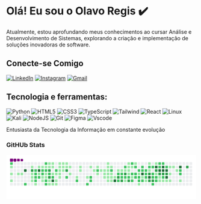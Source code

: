 # Olá! Eu sou o Olavo Regis ✔️
<p>Atualmente, estou aprofundando meus conhecimentos ao cursar Análise e Desenvolvimento de Sistemas, explorando a criação e implementação de soluções inovadoras de software.</p>

## Conecte-se Comigo

[![LinkedIn](https://img.shields.io/badge/LinkedIn-0077B5?style=for-the-badge&logo=linkedin&logoColor=white)](https://www.linkedin.com/in/olavo-regis-22b57b297/)
[![Instagram](https://img.shields.io/badge/-Instagram-%23E4405F?style=for-the-badge&logo=instagram&logoColor=white)](https://www.instagram.com/olavo_r15/)
[![Gmail](https://img.shields.io/badge/Gmail-333333?style=for-the-badge&logo=gmail&logoColor=red)](mailto:olavopereira182@gmail.com)

<!-- [![Portfolio](https://img.shields.io/badge/Portfolio-FF5722?style=for-the-badge&logo=todoist&logoColor=white)](https://seulink.com) -->

## Tecnologia e ferramentas: 
![Python](https://img.shields.io/badge/python-3670A0?style=for-the-badge&logo=python&logoColor=ffdd54)
![HTML5](https://img.shields.io/badge/HTML5-E34F26?style=for-the-badge&logo=html5&logoColor=white)
![CSS3](https://img.shields.io/badge/CSS3-1572B6?style=for-the-badge&logo=css3&logoColor=white)
![TypeScript](https://img.shields.io/badge/TypeScript-007ACC?style=for-the-badge&logo=typescript&logoColor=white)
![Tailwind](https://img.shields.io/badge/tailwindcss-%2338B2AC.svg?style=for-the-badge&logo=tailwind-css&logoColor=white)
![React](https://img.shields.io/badge/React-20232A?style=for-the-badge&logo=react&logoColor=61DAFB)
![Linux](https://img.shields.io/badge/Linux-000?style=for-the-badge&logo=linux&logoColor=FCC624)
![Kali](https://img.shields.io/badge/Kali-268BEE?style=for-the-badge&logo=kalilinux&logoColor=white)
![NodeJS](https://img.shields.io/badge/node.js-6DA55F?style=for-the-badge&logo=node.js&logoColor=white)
![Git](https://img.shields.io/badge/GIT-E44C30?style=for-the-badge&logo=git&logoColor=white)
![Figma](https://img.shields.io/badge/Figma-696969?style=for-the-badge&logo=figma&logoColor=figma)
![Vscode](https://img.shields.io/badge/Vscode-007ACC?style=for-the-badge&logo=visual-studio-code&logoColor=white)

<p>Entusiasta da Tecnologia da Informação em constante evolução</p>

### GitHUb Stats

![snake gif](https://github.com/Olavo15/Olavo15/blob/output/github-contribution-grid-snake.gif)

<!--
[![GitHub Streak](https://streak-stats.demolab.com/?user=Olavo15&theme=bear&background=000&border=30A3DC&dates=FFF)](https://git.io/streak-stats)

![GitHub Stats](https://github-readme-stats.vercel.app/api?username=Olavo15&theme=transparent&bg_color=000&border_color=D92525&show_icons=true&icon_color=30A3DC&title_color=E94D5F&text_color=#F28705)


-->
